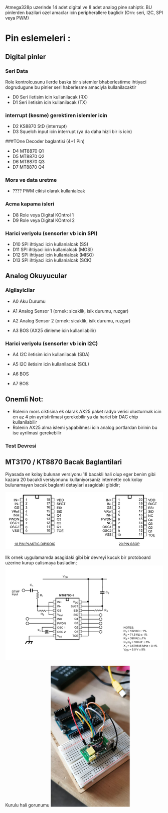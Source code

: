 Atmega328p uzerinde 14 adet digital ve 8 adet analog pine sahiptir. BU pinlerden bazilari ozel amaclar icin peripherallere baglidir (Orn: seri, I2C, SPI veya PWM)

# Pin eslemeleri :
## Digital pinler
### Seri Data
Role kontrolcusunu ilerde baska bir sistemler bhaberlestirme ihtiyaci dogrudugune bu pinler seri haberlesme amaciyla kullanilacaktir
* D0 Seri iletisim icin kullanilacak (RX)
* D1 Seri iletisim icin kullanilacak (TX)

### interrupt (kesme) gerektiren islemler icin
* D2 KS8870 StD (interrupt)
* D3 Squelch input icin interrupt (ya da daha hizli bir is icin)

###TOne Decoder baglantisi (4+1 Pin)

* D4 MT8870 Q1
* D5 MT8870 Q2
* D6 MT8870 Q3
* D7 MT8870 Q4

### Mors ve data uretme
* ???? PWM cikisi olarak kullanialcak

### Acma kapama isleri
* D8 Role veya Digital  KOntrol 1
* D9 Role veya Digital  KOntrol 2

### Harici veriyolu (sensorler vb icin SPI)
* D10 SPI ihtiyaci icin kullanialcak (SS)
* D11 SPI ihtiyaci icin kullanialcak (MOSI)
* D12 SPI ihtiyaci icin kullanialcak (MISO)
* D13 SPI ihtiyaci icin kullanialcak (SCK)

## Analog Okuyucular
### Algilayicilar
* A0 Aku Durumu
* A1 Analog Sensor 1 (ornek: sicaklik, isik durumu, ruzgar)
* A2 Analog Sensor 2 (ornek: sicaklik, isik durumu, ruzgar)

* A3 BOS (AX25 dinleme icin kullanilabilir)

### Harici veriyolu (sensorler vb icin I2C)
* A4 I2C iletisim icin kullanilacak (SDA)
* A5 I2C iletisim icin kullanilacak (SCL)

* A6 BOS
* A7 BOS

Onemli Not:
-----------
* Rolenin mors ciktisina ek olarak AX25 paket radyo verisi olusturmak icin en az 4 pin ayristirilmasi gerekebilir ya da harici bir DAC chip kullanilabilir
* Rolenin AX25 alma islemi yapabilmesi icin analog portlardan birinin bu ise ayrilmasi gerekebilir


### Test Devresi
## MT3170 / KT8870 Bacak Baglantilari
Piyasada en kolay bulunan versiyonu 18 bacakli hali olup eger benim gibi kazara 20 bacakli versiyonunu kullaniyorsaniz internette cok kolay bulunamayan bacak baglanti detaylari asagidaki gibidir;

<IMG SRC=https://github.com/barisdinc/hymRC/blob/main/docs/MT3170_pinout_variants.png>
  
Ilk ornek uygulamamda asagidaki gibi bir devreyi kucuk bir protoboard uzerine kurup calismaya basladim;
<IMG SRC=https://github.com/barisdinc/hymRC/blob/main/docs/MT3170_application.png>

Kurulu hali gorunumu
<IMG WIDTH=50% HEIGHT=50% SRC=https://github.com/barisdinc/hymRC/blob/main/docs/Initial_test_setup.jpeg>
  
